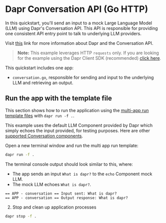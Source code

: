 # Dapr Conversation API (Go HTTP)

In this quickstart, you'll send an input to a mock Large Language Model (LLM) using Dapr's Conversation API. This API is responsible for providing one consistent API entry point to talk to underlying LLM providers.

Visit [this](https://v1-15.docs.dapr.io/developing-applications/building-blocks/conversation/conversation-overview/) link for more information about Dapr and the Conversation API.

> **Note:** This example leverages HTTP `requests` only.  If you are looking for the example using the Dapr Client SDK (recommended) [click here](../sdk/).

This quickstart includes one app:

- `conversation.go`, responsible for sending and input to the underlying LLM and retrieving an output.

## Run the app with the template file

This section shows how to run the application using the [multi-app run template files](https://docs.dapr.io/developing-applications/local-development/multi-app-dapr-run/multi-app-overview/) with `dapr run -f .`.  

This example uses the default LLM Component provided by Dapr which simply echoes the input provided, for testing purposes. Here are other [supported Conversation components](https://v1-15.docs.dapr.io/reference/components-reference/supported-conversation/).

Open a new terminal window and run the multi app run template:

<!-- STEP
name: Run multi app run template
expected_stdout_lines:
  - '== APP - conversation == Input sent: What is dapr?'
  - '== APP - conversation == Output response: What is dapr?'
expected_stderr_lines:
output_match_mode: substring
match_order: none
background: false
sleep: 15
timeout_seconds: 30
-->

```bash
dapr run -f .
```

The terminal console output should look similar to this, where:

- The app sends an input `What is dapr?` to the `echo` Component mock LLM.
- The mock LLM echoes `What is dapr?`.

```text
== APP - conversation == Input sent: What is dapr?
== APP - conversation == Output response: What is dapr?
```

<!-- END_STEP -->

2. Stop and clean up application processes

<!-- STEP
name: Stop multi-app run 
sleep: 5
-->

```bash
dapr stop -f .
```

<!-- END_STEP -->